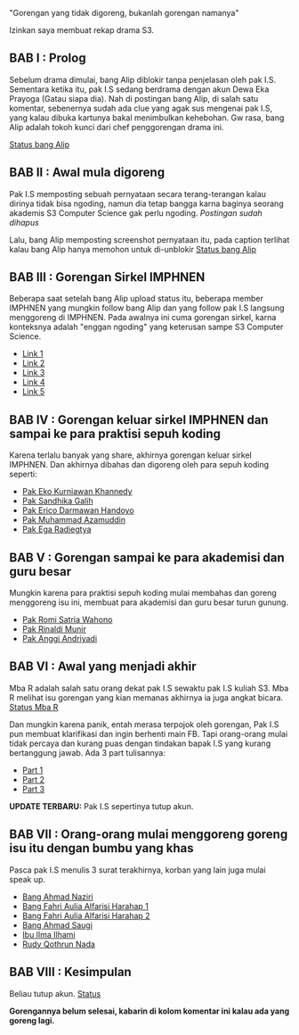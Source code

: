 "Gorengan yang tidak digoreng, bukanlah gorengan namanya"

Izinkan saya membuat rekap drama S3.

## BAB I : Prolog

Sebelum drama dimulai, bang Alip diblokir tanpa penjelasan oleh pak I.S. Sementara ketika itu, pak I.S sedang berdrama dengan akun Dewa Eka Prayoga (Gatau siapa dia). Nah di postingan bang Alip, di salah satu komentar, sebenernya sudah ada clue yang agak sus mengenai pak I.S, yang kalau dibuka kartunya bakal menimbulkan kehebohan. Gw rasa, bang Alip adalah tokoh kunci dari chef penggorengan drama ini.

[Status bang Alip](https://www.facebook.com/muhammadalif.ramadhan.37/posts/1874064149683193)

## BAB II : Awal mula digoreng

Pak I.S memposting sebuah pernyataan secara terang-terangan kalau dirinya tidak bisa ngoding, namun dia tetap bangga karna baginya seorang akademis S3 Computer Science gak perlu ngoding.
*Postingan sudah dihapus*

Lalu, bang Alip memposting screenshot pernyataan itu, pada caption terlihat kalau bang Alip hanya memohon untuk di-unblokir
[Status bang Alip](https://www.facebook.com/muhammadalif.ramadhan.37/posts/1880454602377481)

## BAB III : Gorengan Sirkel IMPHNEN

Beberapa saat setelah bang Alip upload status itu, beberapa member IMPHNEN yang mungkin follow bang Alip dan yang follow pak I.S langsung menggoreng di IMPHNEN. Pada awalnya ini cuma gorengan sirkel, karna konteksnya adalah "enggan ngoding" yang keterusan sampe S3 Computer Science.

- [Link 1](https://www.facebook.com/groups/programmerhandal/permalink/1113874429835739/)
- [Link 2](https://www.facebook.com/groups/programmerhandal/permalink/1113872469835935/)
- [Link 3](https://www.facebook.com/groups/programmerhandal/permalink/1114269093129606/)
- [Link 4](https://www.facebook.com/groups/programmerhandal/permalink/1114557746434074/)
- [Link 5](https://www.facebook.com/groups/programmerhandal/permalink/1113878483168667/)

## BAB IV : Gorengan keluar sirkel IMPHNEN dan sampai ke para praktisi sepuh koding

Karena terlalu banyak yang share, akhirnya gorengan keluar sirkel IMPHNEN. Dan akhirnya dibahas dan digoreng oleh para sepuh koding seperti:

- [Pak Eko Kurniawan Khannedy](https://www.facebook.com/khannedy/posts/10230886121114038)
- [Pak Sandhika Galih](https://www.facebook.com/reel/3697512123897044)
- [Pak Erico Darmawan Handoyo](https://www.facebook.com/erico.darmawan.h/posts/10231236276108306)
- [Pak Muhammad Azamuddin](https://www.facebook.com/script.holic/posts/7738703162889536)
- [Pak Ega Radiegtya](https://www.facebook.com/ega.radiegtya/posts/10226429400422950)

## BAB V : Gorengan sampai ke para akademisi dan guru besar

Mungkin karena para praktisi sepuh koding mulai membahas dan goreng menggoreng isu ini, membuat para akademisi dan guru besar turun gunung.

- [Pak Romi Satria Wahono](https://www.facebook.com/romisatriawahono/posts/10229127437262861)
- [Pak Rinaldi Munir](https://www.facebook.com/rinaldi.munir/posts/8020630298004925)
- [Pak Anggi Andriyadi](https://www.facebook.com/anggi.andriyadi/posts/10228765463594687)

## BAB VI : Awal yang menjadi akhir

Mba R adalah salah satu orang dekat pak I.S sewaktu pak I.S kuliah S3. Mba R melihat isu gorengan yang kian memanas akhirnya ia juga angkat bicara.
[Status Mba R](https://www.facebook.com/bibliobookstore/posts/3638480436390737)

Dan mungkin karena panik, entah merasa terpojok oleh gorengan, Pak I.S pun membuat klarifikasi dan ingin berhenti main FB. Tapi orang-orang mulai tidak percaya dan kurang puas dengan tindakan bapak I.S yang kurang bertanggung jawab. Ada 3 part tulisannya:

- [Part 1](https://www.facebook.com/Irwansight1/posts/1636196010468479)
- [Part 2](https://www.facebook.com/Irwansight1/posts/1636196147135132)
- [Part 3](https://www.facebook.com/Irwansight1/posts/1636196803801733)

**UPDATE TERBARU:** Pak I.S sepertinya tutup akun.

## BAB VII : Orang-orang mulai menggoreng goreng isu itu dengan bumbu yang khas

Pasca pak I.S menulis 3 surat terakhirnya, korban yang lain juga mulai speak up.

- [Bang Ahmad Naziri](https://www.facebook.com/share/p/cA8jCkDzQ2HVTott/?mibextid=oFDknk)
- [Bang Fahri Aulia Alfarisi Harahap 1](https://www.facebook.com/fahriauliaalfarisi.harahap/posts/7297437470382529)
- [Bang Fahri Aulia Alfarisi Harahap 2](https://www.facebook.com/fahriauliaalfarisi.harahap/posts/7299251130201163)
- [Bang Ahmad Saugi](https://www.facebook.com/ahmadsaugi.gis/posts/7382616251864125)
- [Ibu Ilma Ilhami](https://www.facebook.com/ilma.ilhami/posts/pfbid0WSRgaivhkWFNB3swbejVwvYLHVVqn3iuk4noeTK6NfdoeDT4cv82hXbJm5uLgMn8l)
- [Rudy Qothrun Nada](https://www.facebook.com/rudy.Qothrun/posts/pfbid02G3d6xJqHs3vKq5YEAYyHQVQ9WJRLSJvEfLZX3q6YDwqhW2wLmjgdXVzTR53wbctSl)

## BAB VIII : Kesimpulan

Beliau tutup akun.
[Status](https://www.facebook.com/fzn0x/posts/pfbid02Js7P1hfudY2HaJgTDT4USLJQxKJXvaQ5NDu3VF9XiYqzcJa317ZsJtyCuvFKNjKzl)

**Gorengannya belum selesai, kabarin di kolom komentar ini kalau ada yang goreng lagi.**
